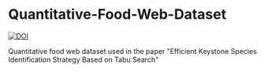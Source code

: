 # Quantitative-Food-Web-Dataset

[![DOI](https://zenodo.org/badge/624870769.svg)](https://zenodo.org/badge/latestdoi/624870769)

Quantitative food web dataset used in the paper "Efficient Keystone Species Identification Strategy Based on Tabu Search"
